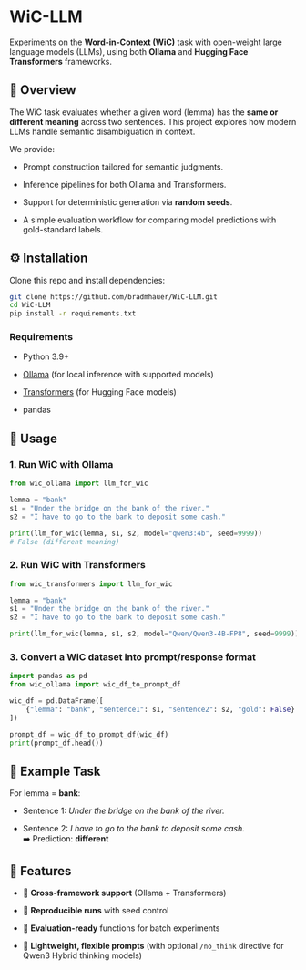 # WiC-LLM

Experiments on the **Word-in-Context (WiC)** task with open-weight large language models (LLMs), using both **Ollama** and **Hugging Face Transformers** frameworks.

## 📖 Overview

The WiC task evaluates whether a given word (lemma) has the **same or different meaning** across two sentences. This project explores how modern LLMs handle semantic disambiguation in context.

We provide:

- Prompt construction tailored for semantic judgments.

- Inference pipelines for both Ollama and Transformers.

- Support for deterministic generation via **random seeds**.

- A simple evaluation workflow for comparing model predictions with gold-standard labels.

## ⚙️ Installation

Clone this repo and install dependencies:

```bash
git clone https://github.com/bradmhauer/WiC-LLM.git
cd WiC-LLM
pip install -r requirements.txt
```

### Requirements

- Python 3.9+

- [Ollama](https://ollama.com/) (for local inference with supported models)

- [Transformers](https://huggingface.co/docs/transformers) (for Hugging Face models)

- pandas

## 🚀 Usage

### 1. Run WiC with Ollama

```python
from wic_ollama import llm_for_wic

lemma = "bank"
s1 = "Under the bridge on the bank of the river."
s2 = "I have to go to the bank to deposit some cash."

print(llm_for_wic(lemma, s1, s2, model="qwen3:4b", seed=9999))
# False (different meaning)
```

### 2. Run WiC with Transformers

```python
from wic_transformers import llm_for_wic

lemma = "bank"
s1 = "Under the bridge on the bank of the river."
s2 = "I have to go to the bank to deposit some cash."

print(llm_for_wic(lemma, s1, s2, model="Qwen/Qwen3-4B-FP8", seed=9999))
```

### 3. Convert a WiC dataset into prompt/response format

```python
import pandas as pd
from wic_ollama import wic_df_to_prompt_df

wic_df = pd.DataFrame([
    {"lemma": "bank", "sentence1": s1, "sentence2": s2, "gold": False}
])

prompt_df = wic_df_to_prompt_df(wic_df)
print(prompt_df.head())
```

## 🎯 Example Task

For lemma = **bank**:

- Sentence 1: *Under the bridge on the bank of the river.*

- Sentence 2: *I have to go to the bank to deposit some cash.*  
  ➡️ Prediction: **different**

## 🔑 Features

- 🔄 **Cross-framework support** (Ollama + Transformers)

- 🎲 **Reproducible runs** with seed control

- 🧪 **Evaluation-ready** functions for batch experiments

- 📝 **Lightweight, flexible prompts** (with optional `/no_think` directive for Qwen3 Hybrid thinking models)
